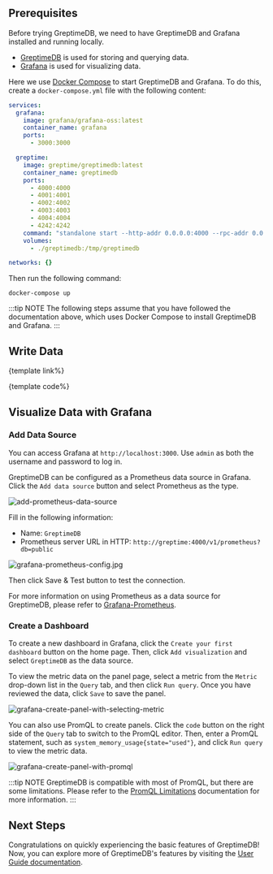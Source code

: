 
## Prerequisites

Before trying GreptimeDB, we need to have GreptimeDB and Grafana installed and running locally.

* [GreptimeDB](https://greptime.com/) is used for storing and querying data.
* [Grafana](https://grafana.com/) is used for visualizing data.

Here we use [Docker Compose](https://docs.docker.com/compose/) to start GreptimeDB and Grafana. To do this, create a `docker-compose.yml` file with the following content:

```yaml
services:
  grafana:
    image: grafana/grafana-oss:latest
    container_name: grafana
    ports:
      - 3000:3000

  greptime:
    image: greptime/greptimedb:latest
    container_name: greptimedb
    ports:
      - 4000:4000
      - 4001:4001
      - 4002:4002
      - 4003:4003
      - 4004:4004
      - 4242:4242
    command: "standalone start --http-addr 0.0.0.0:4000 --rpc-addr 0.0.0.0:4001 --mysql-addr 0.0.0.0:4002 --postgres-addr 0.0.0.0:4003 --opentsdb-addr 0.0.0.0:4242"
    volumes:
      - ./greptimedb:/tmp/greptimedb

networks: {}
```

Then run the following command:

```shell
docker-compose up
```

:::tip NOTE
The following steps assume that you have followed the documentation above, which uses Docker Compose to install GreptimeDB and Grafana.
:::

## Write Data

{template link%}

{template code%}

## Visualize Data with Grafana

### Add Data Source

You can access Grafana at `http://localhost:3000`.
Use `admin` as both the username and password to log in.

GreptimeDB can be configured as a Prometheus data source in Grafana.
Click the `Add data source` button and select Prometheus as the type.

![add-prometheus-data-source](/add-prometheus-data-source.jpg)

Fill in the following information:

* Name: `GreptimeDB`
* Prometheus server URL in HTTP: `http://greptime:4000/v1/prometheus?db=public`

![grafana-prometheus-config.jpg](/grafana-prometheus-config.jpg)

Then click Save & Test button to test the connection.

For more information on using Prometheus as a data source for GreptimeDB,
please refer to [Grafana-Prometheus](/user-guide/clients/grafana.md#prometheus).

### Create a Dashboard

To create a new dashboard in Grafana, click the `Create your first dashboard` button on the home page.
Then, click `Add visualization` and select `GreptimeDB` as the data source.

To view the metric data on the panel page,
select a metric from the `Metric` drop-down list in the `Query` tab, and then click `Run query`.
Once you have reviewed the data, click `Save` to save the panel.

![grafana-create-panel-with-selecting-metric](/grafana-create-panel-with-selecting-metric.png)

You can also use PromQL to create panels.
Click the `code` button on the right side of the `Query` tab to switch to the PromQL editor.
Then, enter a PromQL statement, such as `system_memory_usage{state="used"}`,
and click `Run query` to view the metric data.

![grafana-create-panel-with-promql](/grafana-create-panel-with-promql.png)

:::tip NOTE
GreptimeDB is compatible with most of PromQL, but there are some limitations. Please refer to the [PromQL Limitations](/user-guide/query-data/promql#limitations) documentation for more information.
:::

## Next Steps

Congratulations on quickly experiencing the basic features of GreptimeDB!
Now, you can explore more of GreptimeDB's features by visiting the [User Guide documentation](/user-guide/overview.md).